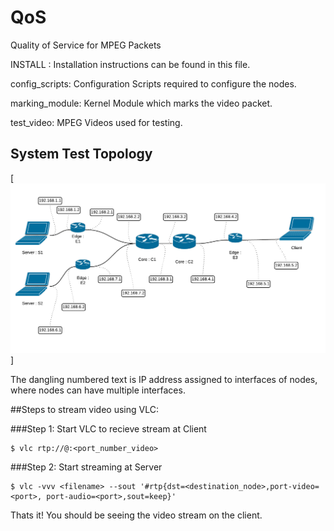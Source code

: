 # QoS
Quality of Service for MPEG Packets



INSTALL : Installation instructions can be found in this file.

config_scripts: Configuration Scripts required to configure the nodes.

marking_module: Kernel Module which marks the video packet.

test_video: MPEG Videos used for testing.

## System Test Topology 

[![solarized dualmode](https://github.com/kkushagra/QoS/blob/master/topology.png)]

The dangling numbered text is IP address assigned to interfaces of nodes, where nodes can have multiple interfaces.

##Steps to stream video using VLC:

###Step 1: Start VLC to recieve stream at Client

````
$ vlc rtp://@:<port_number_video>
````
###Step 2: Start streaming at Server

````
$ vlc -vvv <filename> --sout '#rtp{dst=<destination_node>,port-video=<port>, port-audio=<port>,sout=keep}'
````

Thats it! You should be seeing the video stream on the client.
